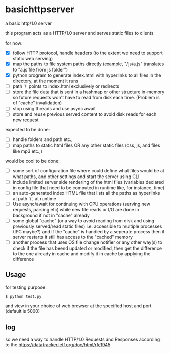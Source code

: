 # basichttpserver
a basic http/1.0 server

this program acts as a HTTP/1.0 server and serves static files to clients

for now:
- [X] follow HTTP protocol, handle headers (to the extent we need to support static web serving)
- [X] map the paths to file system paths directly (example, "/js/a.js" translates to "a.js file from js folder")
- [X] python program to generate index.html with hyperlinks to all files in the directory, at the moment it runs
- [ ] path '/' points to index.html exclusively or redirects
- [ ] store the file data that is sent in a hashmap or other structure in-memory so future requests won't have to read from disk each time. (Problem is of "cache" invalidation) 
- [ ] stop using threads and use async await
- [ ] store and reuse previous served content to avoid disk reads for each new request

expected to be done:
- [ ] handle folders and path etc.,
- [ ] map paths to static html files OR any other static files (css, js, and files like mp3 etc.,)

would be cool to be done:
- [ ] some sort of configuration file where could define what files would be at what paths, and other settings and start the server using CLI
- [ ] include limited server side rendering of the html files (variables declared in config file that need to be computed in runtime like, for instance, time)
- [ ] an auto-generated index HTML file that lists all the paths as hyperlinks at path '/', at runtime
- [ ] Use async/await for continuing with CPU operations (serving new requests, parsing etc) while new file reads or I/O are done in background if not in "cache" already
- [ ] some global "cache" (or a way to avoid reading from disk and using previously served/read static files) i.e. accessible to multiple processes (IPC maybe?) and if the "cache" is handled by a seperate process then if server restarts it still has access to the "cached" memory
- [ ] another process that uses OS file change notifier or any other way(s) to check if the file has beend updated or modified, then get the difference to the one already in cache and modify it in cache by applying the difference

## Usage
for testing purpose:
```
$ python test.py
```
and view in your choice of web browser at the specified host and port (default is 5000) 

## log
so we need a way to handle HTTP/1.0 Requests and Responses according to the <https://datatracker.ietf.org/doc/html/rfc1945>
